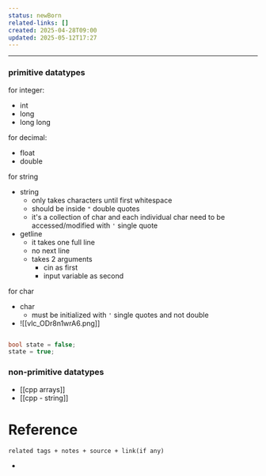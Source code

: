 ```yaml
---
status: newBorn
related-links: []
created: 2025-04-28T09:00
updated: 2025-05-12T17:27
---
```

---
### primitive datatypes

for integer:
- int
- long
- long long

for decimal:
- float
- double

for string
- string
	- only takes characters until first whitespace
	- should be inside `"` double quotes
	- it's a collection of char and each individual char need to be accessed/modified with `'` single quote
- getline
	- it takes one full line
	- no next line 
	- takes 2 arguments
		- cin as first
		- input variable as second


for char
- char
	- must be initialized with `'` single quotes and not double
- ![[vlc_ODr8n1wrA6.png]]


```cpp

bool state = false;
state = true;
```


### non-primitive datatypes

- [[cpp arrays]]
- [[cpp - string]]


# Reference
`related tags + notes + source + link(if any)`
 

- 